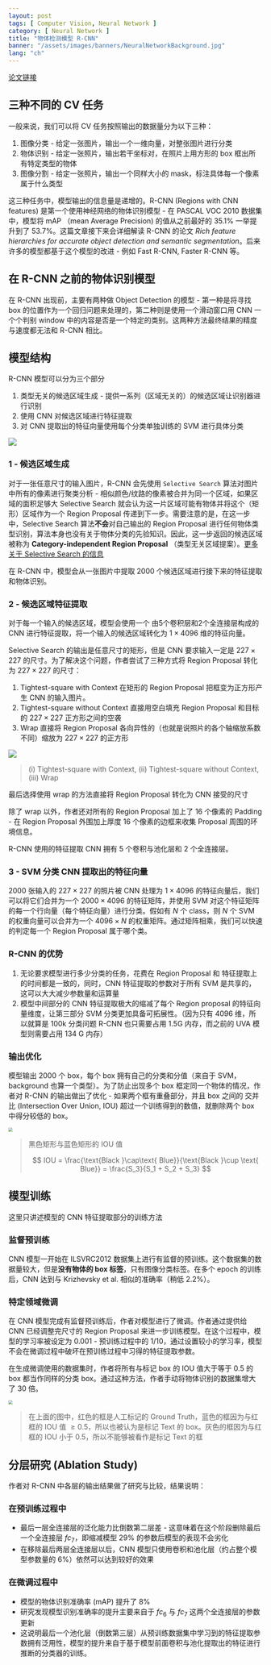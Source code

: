 ```yaml
---
layout: post
tags: [ Computer Vision, Neural Network ]
category: [ Neural Network ]
title: "物体检测模型 R-CNN"
banner: "/assets/images/banners/NeuralNetworkBackground.jpg"
lang: "ch"
---
```


[论文链接](https://arxiv.org/pdf/1311.2524v5.pdf "card")

## 三种不同的 CV 任务

一般来说，我们可以将 CV 任务按照输出的数据量分为以下三种：

1. 图像分类 - 给定一张图片，输出一个一维向量，对整张图片进行分类
2. 物体识别 - 给定一张照片，输出若干坐标对，在照片上用方形的 box 框出所有特定类型的物体
3. 图像分割 - 给定一张照片，输出一个同样大小的 mask，标注具体每一个像素属于什么类型

这三种任务中，模型输出的信息量是递增的。R-CNN (Regions with CNN features) 是第一个使用神经网络的物体识别模型 - 在 PASCAL VOC 2010 数据集中，模型将 mAP （mean Average Precision) 的值从之前最好的 $35.1\%$ 一举提升到了 $53.7\%$。这篇文章接下来会详细解读 R-CNN 的论文 *Rich feature hierarchies for accurate object detection and semantic segmentation*。后来许多的模型都基于这个模型的改进 - 例如 Fast R-CNN, Faster R-CNN 等。

## 在 R-CNN 之前的物体识别模型

在 R-CNN 出现前，主要有两种做 Object Detection 的模型 - 第一种是将寻找 box 的位置作为一个回归问题来处理的，第二种则是使用一个滑动窗口用 CNN 一个个判别 window 中的内容是否是一个特定的类别。这两种方法最终结果的精度与速度都无法和 R-CNN 相比。

## 模型结构

R-CNN 模型可以分为三个部分

1. 类型无关的候选区域生成 - 提供一系列（区域无关的）的候选区域让识别器进行识别
2. 使用 CNN 对候选区域进行特征提取
3. 对 CNN 提取出的特征向量使用每个分类单独训练的 SVM 进行具体分类

![](http://markdown-img-1304853431.cosgz.myqcloud.com/20210503170528.png)

### 1 - 候选区域生成

对于一张任意尺寸的输入图片，R-CNN 会先使用 `Selective Search` 算法对图片中所有的像素进行聚类分析 - 相似颜色/纹路的像素被合并为同一个区域，如果区域的面积足够大 Selective Search 就会认为这一片区域可能有物体并将这个（矩形）区域作为一个 Region Proposal 传递到下一步。需要注意的是，在这一步中，Selective Search 算法**不会**对自己输出的 Region Proposal 进行任何物体类型识别，算法本身也没有关于物体分类的先验知识。因此，这一步返回的候选区域被称为 **Category-independent Region Proposal** （类型无关区域提案）。[更多关于 Selective Search 的信息](https://learnopencv.com/selective-search-for-object-detection-cpp-python/)

在 R-CNN 中，模型会从一张图片中提取 2000 个候选区域进行接下来的特征提取和物体识别。

### 2 - 候选区域特征提取

对于每一个输入的候选区域，模型会使用一个 由5个卷积层和2个全连接层构成的 CNN 进行特征提取，将一个输入的候选区域转化为 $1\times 4096$ 维的特征向量。

Selective Search 的输出是任意尺寸的矩形，但是 CNN 要求输入一定是 $227\times 227$ 的尺寸。为了解决这个问题，作者尝试了三种方式将 Region Proposal 转化为 $227\times 227$ 的尺寸：

1. Tightest-square with Context 在矩形的 Region Proposal 把框变为正方形产生 CNN 的输入图片。
2. Tightest-square without Context 直接用空白填充 Region Proposal 和目标的 $227 \times 227$ 正方形之间的空袭
3. Wrap 直接将 Region Proposal 各向异性的（也就是说照片的各个轴缩放系数不同）缩放为 $227\times 227$ 的正方形

![](https://gitee.com/MarkYutianChen/mark-markdown-imagebed/raw/master/20210503155519.png)

> (i) Tightest-square with Context, (ii) Tightest-square without Context, (iii) Wrap

最后选择使用 wrap 的方法直接将 Region Proposal 转化为 CNN 接受的尺寸

除了 wrap 以外，作者还对所有的 Region Proposal 加上了 16 个像素的 Padding - 在 Region Proposal 外围加上厚度 16 个像素的边框来收集 Proposal 周围的环境信息。

R-CNN 使用的特征提取 CNN 拥有 5 个卷积与池化层和 2 个全连接层。

### 3 - SVM 分类 CNN 提取出的特征向量

2000 张输入的 $227\times 227$ 的照片被 CNN 处理为 $1\times 4096$ 的特征向量后，我们可以将它们合并为一个 $2000\times 4096$ 的特征矩阵，并使用 SVM 对这个特征矩阵的每一个行向量（每个特征向量）进行分类。假如有 $N$ 个 class，则 $N$ 个 SVM 的权重向量可以合并为一个 $4096 \times N$ 的权重矩阵。通过矩阵相乘，我们可以快速的判定每一个 Region Proposal 属于哪个类。

### R-CNN 的优势

1. 无论要求模型进行多少分类的任务，花费在 Region Proposal 和 特征提取上的时间都是一致的，同时，CNN 特征提取的参数对于所有 SVM 是共享的，这可以大大减少参数量和运算量
2. 模型中间部分的 CNN 特征提取极大的缩减了每个 Region proposal 的特征向量维度，让第三部分 SVM 分类更加具备可拓展性。（因为只有 4096 维，所以就算是 100k 分类问题 R-CNN 也只需要占用 1.5G 内存，而之前的 UVA 模型则需要占用 134 G 内存）

### 输出优化

模型输出 2000 个 box，每个 box 拥有自己的分类和分值（来自于 SVM， background 也算一个类型）。为了防止出现多个 box 框定同一个物体的情况，作者对 R-CNN 的输出做出了优化 - 如果两个框有重叠部分，并且 box 之间的 交并比 (Intersection Over Union, IOU) 超过一个训练得到的数值，就删除两个 box 中得分较低的 box。

<img src="http://markdown-img-1304853431.cosgz.myqcloud.com/20210503175210.png" style="zoom:50%;" />

> 黑色矩形与蓝色矩形的 IOU 值
>
> $$
> IOU = \frac{\text{Black }\cap\text{ Blue}}{\text{Black }\cup \text{ Blue}} = \frac{S_3}{S_1 + S_2 + S_3}
> $$
> 

## 模型训练

这里只讲述模型的 CNN 特征提取部分的训练方法

### 监督预训练

CNN 模型一开始在 ILSVRC2012 数据集上进行有监督的预训练。这个数据集的数据量较大，但是**没有物体的 box 标签**，只有图像分类标签。在多个 epoch 的训练后，CNN 达到与 Krizhevsky et al. 相似的准确率（稍低 $2.2\%$）。

### 特定领域微调

在 CNN 模型完成有监督预训练后，作者对模型进行了微调。作者通过提供给 CNN 已经调整完尺寸的 Region Proposal 来进一步训练模型。在这个过程中，模型的学习率被设定为 $0.001$ - 预训练过程中的 $1/10$，通过设置较小的学习率，模型不会在微调过程中破坏在预训练过程中习得的特征提取参数。

在生成微调使用的数据集时，作者将所有与标记 box 的 IOU 值大于等于 0.5 的 box 都当作同样的分类 box。通过这种方法，作者手动将物体识别的数据集增大了 30 倍。

<img src="http://markdown-img-1304853431.cosgz.myqcloud.com/20210503174559.png" style="zoom:50%;" />

> 在上面的图中，红色的框是人工标记的 Ground Truth，蓝色的框因为与红框的 IOU 值 $\geq 0.5$，所以也被认为是标记 Text 的 box。灰色的框因为与红框的 IOU 小于 0.5，所以不能够被看作是标记 Text 的框

## 分层研究 (Ablation Study)

作者对 R-CNN 中各层的输出结果做了研究与比较，结果说明：

### 在预训练过程中

* 最后一层全连接层的泛化能力比倒数第二层差 - 这意味着在这个阶段删除最后一个全连接层 $fc_7$，即缩减模型 $29\%$ 的参数后模型的表现不会劣化
* 在移除最后两层全连接层以后，CNN 模型只使用卷积和池化层（约占整个模型参数量的 $6\%$）依然可以达到较好的效果

### 在微调过程中

* 模型的物体识别准确率 (mAP) 提升了 $8\%$
* 研究发现模型识别准确率的提升主要来自于 $fc_6$ 与 $fc_7$ 这两个全连接层的参数更新
* 这说明最后一个池化层（倒数第三层）从预训练数据集中学习到的特征提取参数拥有泛用性，模型的提升来自于基于模型前面卷积与池化提取出的特征进行推断的分类器的训练。
